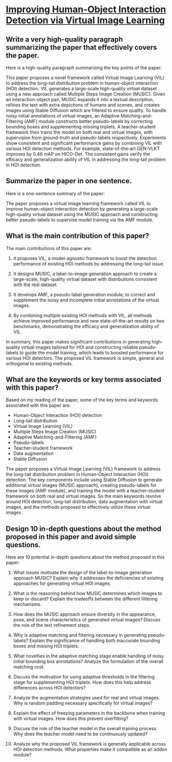 # [Improving Human-Object Interaction Detection via Virtual Image Learning](https://arxiv.org/abs/2308.02606)

## Write a very high-quality paragraph summarizing the paper that effectively covers the paper.

 Here is a high-quality paragraph summarizing the key points of the paper:

This paper proposes a novel framework called Virtual Image Learning (VIL) to address the long-tail distribution problem in human-object interaction (HOI) detection. VIL generates a large-scale high-quality virtual dataset using a new approach called Multiple Steps Image Creation (MUSIC). Given an interaction-object pair, MUSIC expands it into a textual description, refines the text with extra depictions of humans and scenes, and creates images using Stable Diffusion which are filtered to ensure quality. To handle noisy initial annotations of virtual images, an Adaptive Matching-and-Filtering (AMF) module constructs better pseudo-labels by correcting bounding boxes and supplementing missing triplets. A teacher-student framework then trains the model on both real and virtual images, with supervision from ground-truth and pseudo-labels respectively. Experiments show consistent and significant performance gains by combining VIL with various HOI detection methods. For example, state-of-the-art GEN-VLKT improves by 0.46 mAP on HICO-Det. The consistent gains verify the efficacy and generalization ability of VIL in addressing the long-tail problem in HOI detection.


## Summarize the paper in one sentence.

 Here is a one-sentence summary of the paper:

The paper proposes a virtual image learning framework called VIL to improve human-object interaction detection by generating a large-scale high-quality virtual dataset using the MUSIC approach and constructing better pseudo-labels to supervise model training via the AMF module.


## What is the main contribution of this paper?

 The main contributions of this paper are:

1. It proposes VIL, a model-agnostic framework to boost the detection performance of existing HOI methods by addressing the long-tail issue. 

2. It designs MUSIC, a label-to-image generation approach to create a large-scale, high-quality virtual dataset with distributions consistent with the real dataset.

3. It develops AMF, a pseudo-label generation module, to correct and supplement the noisy and incomplete initial annotations of the virtual images.

4. By combining multiple existing HOI methods with VIL, all methods achieve improved performance and new state-of-the-art results on two benchmarks, demonstrating the efficacy and generalization ability of VIL.

In summary, this paper makes significant contributions in generating high-quality virtual images tailored for HOI and constructing reliable pseudo-labels to guide the model training, which leads to boosted performance for various HOI detectors. The proposed VIL framework is simple, general and orthogonal to existing methods.


## What are the keywords or key terms associated with this paper?

 Based on my reading of the paper, some of the key terms and keywords associated with this paper are:

- Human-Object Interaction (HOI) detection
- Long-tail distribution
- Virtual Image Learning (VIL)
- Multiple Steps Image Creation (MUSIC)
- Adaptive Matching-and-Filtering (AMF) 
- Pseudo-labels
- Teacher-student framework
- Data augmentation
- Stable Diffusion

The paper proposes a Virtual Image Learning (VIL) framework to address the long-tail distribution problem in Human-Object Interaction (HOI) detection. The key components include using Stable Diffusion to generate additional virtual images (MUSIC approach), creating pseudo-labels for these images (AMF module), and training the model with a teacher-student framework on both real and virtual images. So the main keywords revolve around HOI detection, long-tail distribution, data augmentation with virtual images, and the methods proposed to effectively utilize these virtual images.


## Design 10 in-depth questions about the method proposed in this paper and avoid simple questions.

 Here are 10 potential in-depth questions about the method proposed in this paper:

1. What issues motivate the design of the label-to-image generation approach MUSIC? Explain why it addresses the deficiencies of existing approaches for generating virtual HOI images.  

2. What is the reasoning behind how MUSIC determines which images to keep or discard? Explain the tradeoffs between the different filtering mechanisms. 

3. How does the MUSIC approach ensure diversity in the appearance, pose, and scene characteristics of generated virtual images? Discuss the role of the text refinement steps.

4. Why is adaptive matching and filtering necessary in generating pseudo-labels? Explain the significance of handling both inaccurate bounding boxes and missing HOI triplets.

5. What novelties in the adaptive matching stage enable handling of noisy initial bounding box annotations? Analyze the formulation of the overall matching cost.

6. Discuss the motivation for using adaptive thresholds in the filtering stage for supplementing HOI triplets. How does this help address differences across HOI detectors?  

7. Analyze the augmentation strategies used for real and virtual images. Why is random padding necessary specifically for virtual images?

8. Explain the effect of freezing parameters in the backbone when training with virtual images. How does this prevent overfitting?

9. Discuss the role of the teacher model in the overall training process. Why does the teacher model need to be continuously updated? 

10. Analyze why the proposed VIL framework is generally applicable across HOI detection methods. What properties make it compatible as an addon module?
